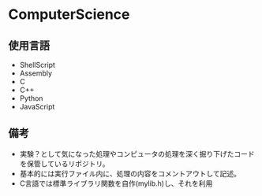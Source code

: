# ComputerScience

## 使用言語
- ShellScript
- Assembly
- C
- C++
- Python
- JavaScript

## 備考
- 実験？として気になった処理やコンピュータの処理を深く掘り下げたコードを保管しているリポジトリ。
- 基本的には実行ファイル内に、処理の内容をコメントアウトして記述。
- C言語では標準ライブラリ関数を自作(mylib.h)し、それを利用
